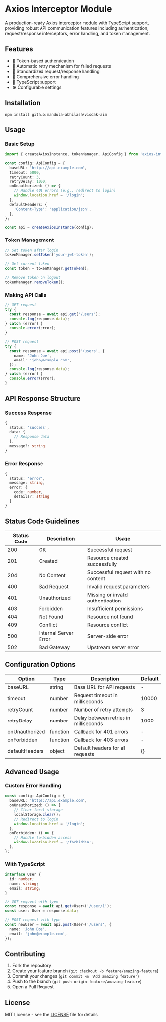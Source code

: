 # Axios Interceptor Module

A production-ready Axios interceptor module with TypeScript support, providing robust API communication features including authentication, request/response interceptors, error handling, and token management.

## Features

- 🔐 Token-based authentication
- 🔄 Automatic retry mechanism for failed requests
- 🎯 Standardized request/response handling
- 🚨 Comprehensive error handling
- 📝 TypeScript support
- ⚙️ Configurable settings

## Installation

```bash
npm install github:mandula-abhilash/visdak-aim
```

## Usage

### Basic Setup

```typescript
import { createAxiosInstance, tokenManager, ApiConfig } from 'axios-interceptor-module';

const config: ApiConfig = {
  baseURL: 'https://api.example.com',
  timeout: 5000,
  retryCount: 3,
  retryDelay: 1000,
  onUnauthorized: () => {
    // Handle 401 errors (e.g., redirect to login)
    window.location.href = '/login';
  },
  defaultHeaders: {
    'Content-Type': 'application/json',
  },
};

const api = createAxiosInstance(config);
```

### Token Management

```typescript
// Set token after login
tokenManager.setToken('your-jwt-token');

// Get current token
const token = tokenManager.getToken();

// Remove token on logout
tokenManager.removeToken();
```

### Making API Calls

```typescript
// GET request
try {
  const response = await api.get('/users');
  console.log(response.data);
} catch (error) {
  console.error(error);
}

// POST request
try {
  const response = await api.post('/users', {
    name: 'John Doe',
    email: 'john@example.com',
  });
  console.log(response.data);
} catch (error) {
  console.error(error);
}
```

## API Response Structure

### Success Response

```typescript
{
  status: 'success',
  data: {
    // Response data
  },
  message?: string
}
```

### Error Response

```typescript
{
  status: 'error',
  message: string,
  error: {
    code: number,
    details?: string
  }
}
```

## Status Code Guidelines

| Status Code | Description                    | Usage                                    |
|------------|--------------------------------|------------------------------------------|
| 200        | OK                             | Successful request                       |
| 201        | Created                        | Resource created successfully            |
| 204        | No Content                     | Successful request with no content       |
| 400        | Bad Request                    | Invalid request parameters               |
| 401        | Unauthorized                   | Missing or invalid authentication        |
| 403        | Forbidden                      | Insufficient permissions                 |
| 404        | Not Found                      | Resource not found                       |
| 409        | Conflict                       | Resource conflict                        |
| 500        | Internal Server Error          | Server-side error                        |
| 502        | Bad Gateway                    | Upstream server error                    |

## Configuration Options

| Option          | Type       | Description                                  | Default |
|----------------|------------|----------------------------------------------|---------|
| baseURL        | string     | Base URL for API requests                    | -       |
| timeout        | number     | Request timeout in milliseconds              | 10000   |
| retryCount     | number     | Number of retry attempts                     | 3       |
| retryDelay     | number     | Delay between retries in milliseconds        | 1000    |
| onUnauthorized | function   | Callback for 401 errors                      | -       |
| onForbidden    | function   | Callback for 403 errors                      | -       |
| defaultHeaders | object     | Default headers for all requests             | {}      |

## Advanced Usage

### Custom Error Handling

```typescript
const config: ApiConfig = {
  baseURL: 'https://api.example.com',
  onUnauthorized: () => {
    // Clear local storage
    localStorage.clear();
    // Redirect to login
    window.location.href = '/login';
  },
  onForbidden: () => {
    // Handle forbidden access
    window.location.href = '/forbidden';
  },
};
```

### With TypeScript

```typescript
interface User {
  id: number;
  name: string;
  email: string;
}

// GET request with type
const response = await api.get<User>('/user/1');
const user: User = response.data;

// POST request with type
const newUser = await api.post<User>('/users', {
  name: 'John Doe',
  email: 'john@example.com',
});
```

## Contributing

1. Fork the repository
2. Create your feature branch (`git checkout -b feature/amazing-feature`)
3. Commit your changes (`git commit -m 'Add amazing feature'`)
4. Push to the branch (`git push origin feature/amazing-feature`)
5. Open a Pull Request

## License

MIT License - see the [LICENSE](LICENSE) file for details